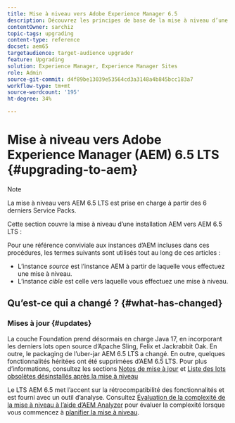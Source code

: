 ```yaml
---
title: Mise à niveau vers Adobe Experience Manager 6.5
description: Découvrez les principes de base de la mise à niveau d’une installation Adobe Experience Manager (AEM) plus ancienne vers AEM 6.5.
contentOwner: sarchiz
topic-tags: upgrading
content-type: reference
docset: aem65
targetaudience: target-audience upgrader
feature: Upgrading
solution: Experience Manager, Experience Manager Sites
role: Admin
source-git-commit: d4f89be13039e53564cd3a3148a4b845bcc183a7
workflow-type: tm+mt
source-wordcount: '195'
ht-degree: 34%

---
```


# Mise à niveau vers Adobe Experience Manager (AEM) 6.5 LTS {#upgrading-to-aem}

>[!NOTE]
>La mise à niveau vers AEM 6.5 LTS est prise en charge à partir des 6 derniers Service Packs.

Cette section couvre la mise à niveau d’une installation AEM vers AEM 6.5 LTS :

<!-- Alexandru: drafting for now 

* [Planning Your Upgrade](/help/sites-deploying/upgrade-planning.md)
* [Assessing the Upgrade Complexity with Pattern Detector](/help/sites-deploying/pattern-detector.md)
* [Backward Compatibility in AEM 6.5](/help/sites-deploying/backward-compatibility.md)
  This was drafted before: * [Using Offline Reindexing To Reduce Downtime During an Upgrade](/help/sites-deploying/upgrade-offline-reindexing.md)-->

<!--
* [Upgrade Procedure](/help/sites-deploying/upgrade-procedure.md)
* [Upgrading Code and Customizations](/help/sites-deploying/upgrading-code-and-customizations.md)
* [Pre-Upgrade Maintenance Tasks](/help/sites-deploying/pre-upgrade-maintenance-tasks.md)
* [Performing an In-Place Upgrade](/help/sites-deploying/in-place-upgrade.md)
* [Post Upgrade Checks and Troubleshooting](/help/sites-deploying/post-upgrade-checks-and-troubleshooting.md)
* [Sustainable Upgrades](/help/sites-deploying/sustainable-upgrades.md)
* [Lazy Content Migration](/help/sites-deploying/lazy-content-migration.md)

-->

Pour une référence conviviale aux instances d’AEM incluses dans ces procédures, les termes suivants sont utilisés tout au long de ces articles :

* L’instance *source* est l’instance AEM à partir de laquelle vous effectuez une mise à niveau.
* L’instance *cible* est celle vers laquelle vous effectuez une mise à niveau.

## Qu’est-ce qui a changé ? {#what-has-changed}

### Mises à jour {#updates}

La couche Foundation prend désormais en charge Java 17, en incorporant les derniers lots open source d’Apache Sling, Felix et Jackrabbit Oak. En outre, le packaging de l’uber-jar AEM 6.5 LTS a changé. En outre, quelques fonctionnalités héritées ont été supprimées d’AEM 6.5 LTS. Pour plus d’informations, consultez les sections [Notes de mise à jour](/help/release-notes/release-notes.md#whats-new-what-s-new) et [Liste des lots obsolètes désinstallés après la mise à niveau](/help/sites-deploying/obsolete-bundles.md)

Le LTS AEM 6.5 met l’accent sur la rétrocompatibilité des fonctionnalités et est fourni avec un outil d’analyse. Consultez [Évaluation de la complexité de la mise à niveau à l’aide d’AEM Analyzer](/help/sites-deploying/aem-analyzer.md) pour évaluer la complexité lorsque vous commencez à [planifier la mise à niveau](/help/sites-deploying/upgrade-planning.md).
